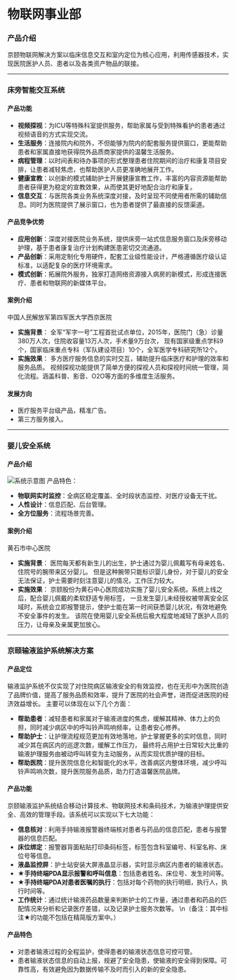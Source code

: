 物联网事业部
===
### 产品介绍
京颐物联网解决方案以临床信息交互和室内定位为核心应用，利用传感器技术，实现医院医护人员、患者以及各类资产物品的联接。

***
### 床旁智能交互系统
#### 产品功能
* **视频探视**：为ICU等特殊科室提供服务，帮助家属与受到特殊看护的患者通过视频语音的方式实现交流。
* **生活服务**：连接院内和院外，不但能够为院内的配套服务提供窗口，更能帮助患者和家属直接地获得院外品质商家提供的温馨生活服务。
* **病程管理**：以时间表和待办事项的形式整理患者住院期间的治疗和康复项目安排，让患者减轻焦虑，也帮助医护人员更准确地展开工作。
* **健康宣教**：以创新的模式辅助护士开展健康宣教工作，丰富的内容资源能帮助患者获得更为稳定的宣教效果，从而使其更好地配合治疗和康复。
* **信息交互**：与医院各类业务系统深度对接，及时呈现不同使用者所需的辅助信息。同时为医院提供了展示窗口，也为患者提供了最直接的反馈渠道。
#### 产品竞争优势
* **应用创新**：深度对接医院业务系统，提供床旁一站式信息服务窗口及床旁移动护理，基于患者康复治疗计划构建医患密切交流通道。
* **产品创新**：采用定制化专用硬件，配套工业级性能设计，严格遵循医疗级认证标准，以适配复杂的医疗环境需求。
* **模式创新**：拓展院外服务，独家打造网络资源接入病房的新模式，形成连接医疗、患者和物联网的新媒体平台。
#### 案例介绍
中国人民解放军第四军医大学西京医院
* **实施背景**：
全军“军字一号”工程首批试点单位，2015年，医院门（急）诊量380万人次，住院收容量13万人次，手术量9万台次，
现有国家级重点学科9个，国家临床重点专科（军队建设项目）10个，全军医学专科研究所12个。
* **实施效果**：
多方医疗服务信息的实时交互，辅助提升临床医疗和护理的效率和服务品质。
视频探视功能提供了简单方便的探视人员和探视时间统一管理，简化流程。涵盖科普、影音、O2O等方面的多维度生活服务。
#### 发展方向
* 医疗服务平台级产品，精准广告。
* 第三方服务接入。

***
### 婴儿安全系统
#### 产品介绍
![系统示意图](/static/images/iot1.png)
产品特色：
* **物联网实时监控**：全病区稳定覆盖、全时段状态监控、对医疗设备无干扰。
* **人性设计**：信息匹配、后台管理。
* **全方位服务**：流程场景完善。
#### 案例介绍
黄石市中心医院
* **实施背景**：
医院每天都有新生儿的出生，护士通过为婴儿佩戴写有母亲姓名、住院号的腕带来区分婴儿。
但是这种腕带只能标识婴儿身份，对于婴儿的安全无法保证，护士需要时刻注意婴儿的情况，工作压力较大。
* **实施效果**：
京颐股份为黄石中心医院成功实施了婴儿安全系统。系统上线之后，配合婴儿佩戴的柔软舒适专用标签，
一旦发生婴儿未经授权被带离安全区域时，系统会立即报警提示，使护士能在第一时间获悉婴儿状况，有效地避免不安全事件的发生。
该院在使用婴儿安全系统后极大程度地减轻了医护人员的压力，让母亲及亲属更加放心。

***
### 京颐输液监护系统解决方案
#### 产品定位
输液监护系统不仅实现了对住院病区输液安全的有效监控，也在无形中为医院创造了品牌价值，提高了服务品质和效率，提升了医院的社会声誉，进而促进医院的经济效益增长。
主要可以体现在以下几个方面：
* **帮助患者**：减轻患者和家属对于输液进度的焦虑，缓解其精神、体力上的负担，同时减少病区中的呼叫铃声鸣响频率，让患者安心修养。
* **帮助护士**：让护理流程规范更加有效地落地，护士掌握更多的实时信息，同时减少其在病区内的巡逻次数，缓解工作压力，
最终将占用护士日常较大比重的输液护理服务由被动呼叫转变为主动服务，从而实现优质护理的目标。
* **帮助医院**：提升医院信息化和智能化的水平，改善病区内整体环境，减少呼叫铃声鸣响次数，提升医院服务品质，助力打造温馨医院品牌。
#### 产品功能
京颐输液监护系统结合移动计算技术、物联网技术和条码技术，为输液护理提供安全、高效的管理手段。该系统可以实现以下七大功能：
* **信息核对**：利用手持输液报警器终端核对患者与药品的信息匹配，患者与报警器的信息匹配。
* **床位绑定**：报警器背面粘贴打印条码标签，标签包含科室编号、科室名称、床位号等信息。
* **液晶监控屏**：护士站安装大屏液晶显示器，实时显示病区内患者的输液状态。
* **★手持终端PDA显示报警和呼叫信息**：包括患者姓名、床位号、发生时间等。
* **★手持终端PDA对患者医嘱的执行**：包括对每个药物的执行明细，执行人，执行时间等。
* **工作统计**：通过统计输液药品数量来判断护士的工作量，通过患者和药品的匹配情况来分析和记录医疗差错，以及记录护士服务次数等。
\n（备注：其中标注★的功能不包括在精简版方案中。）
#### 产品特色
* 对患者输液过程的全程监护，使得患者的输液状态信息可控可管。
* 患者输液状态信息的自动上报，规避了安全隐患，使输液的安全得到保障。可靠性高，有效避免因为数据传输不及时而引入的新的安全隐患。
